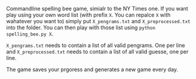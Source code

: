 Commandline spelling bee game, simialr to the NY Times one. If you want play using your own word list (with prefix `X`. You can repalce `X` with wahatever you want to) simply put `X_pengrams.txt` and `X_preprocessed.txt` into the folder. You can then play with those list using `python spelling_bee.py X`. 

`X_pengrams.txt` needs to contain a list of all valid pengrams. One per line and `X_preprocessed.txt` needs to contain a list of all valid guesse, one per line.

The game saves your prgoress and generates a new game every day.